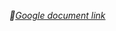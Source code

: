 _🔗[Google document link](https://docs.google.com/document/d/1atQ5Gp1nsR0uOcfqMarP_h9Iv3ZG-vYslJSFoDZ0-DA/edit?usp=sharing)_

